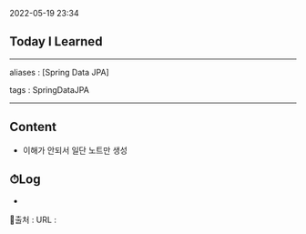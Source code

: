 2022-05-19 23:34
## Today I Learned
---
aliases : [Spring Data JPA]

tags : SpringDataJPA

---

## Content
- 이해가 안되서 일단 노트만 생성

## ⏱Log
-


📙출처 :
URL :